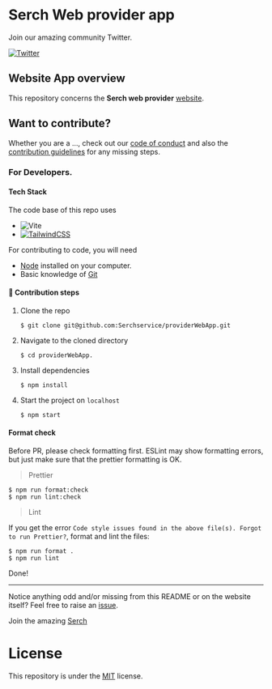 
# Serch Web provider app

Join our amazing community Twitter.

[![Twitter](https://badgen.net/badge/icon/twitter?icon=twitter&label)](https://twitter.com/serchservice)

## Website App overview

This repository concerns the <strong> Serch web provider</strong>  [website](https://www.serchservice.com/).

## Want to contribute?

Whether you are a ..., check out our 
[code of conduct](#) and also the [contribution guidelines](#) for any missing steps.

### For Developers.

#### Tech Stack

The code base of this repo uses

- ![Vite](https://img.shields.io/badge/vite-%23646CFF.svg?style=for-the-badge&logo=vite&logoColor=white)
- [![TailwindCSS](https://img.shields.io/badge/tailwindcss-%2338B2AC.svg?style=for-the-badge&logo=tailwind-css&logoColor=white)](https://tailwindcss.com/)


For contributing to code, you will need

- [Node](https://nodejs.org/en/) installed on your computer.
- Basic knowledge of [Git](https://git-scm.com/)

#### :bookmark: Contribution steps

1. Clone the repo

    ```console
    $ git clone git@github.com:Serchservice/providerWebApp.git
    ```

2. Navigate to the cloned directory

    ```console
    $ cd providerWebApp.
    ```

3. Install dependencies

    ```console
    $ npm install
    ```

4. Start the project on `localhost`

    ```console
    $ npm start
    ```

#### Format check

Before PR, please check formatting first. ESLint may show formatting errors, but just make sure that the prettier formatting is OK.

> Prettier

```console
$ npm run format:check
$ npm run lint:check
```

> Lint

If you get the error `Code style issues found in the above file(s). Forgot to run Prettier?`, format and lint the files:

```console
$ npm run format .
$ npm run lint
```

Done!


---

Notice anything odd and/or missing from this README or on the website itself? Feel free to raise an [issue](https://github.com/Serchservice/providerWebApp/issues).

Join the amazing [Serch](#)

# License

This repository is under the [MIT](./LICENSE) license.

